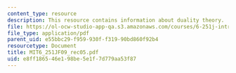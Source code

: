 ```yaml
---
content_type: resource
description: This resource contains information about duality theory.
file: https://ol-ocw-studio-app-qa.s3.amazonaws.com/courses/6-251j-introduction-to-mathematical-programming-fall-2009/e8ff186546e198be5e1f7d779aa53f87_MIT6_251JF09_rec05.pdf
file_type: application/pdf
parent_uid: e55bbc29-f959-930f-f319-90bd860f92b4
resourcetype: Document
title: MIT6_251JF09_rec05.pdf
uid: e8ff1865-46e1-98be-5e1f-7d779aa53f87
---
```

